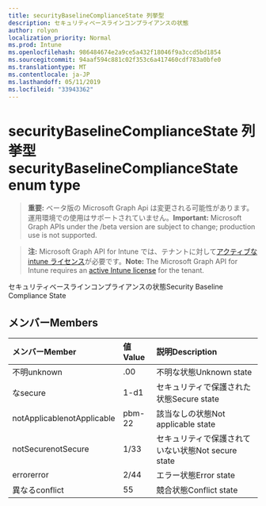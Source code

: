 ```yaml
---
title: securityBaselineComplianceState 列挙型
description: セキュリティベースラインコンプライアンスの状態
author: rolyon
localization_priority: Normal
ms.prod: Intune
ms.openlocfilehash: 986484674e2a9ce5a432f18046f9a3ccd5bd1854
ms.sourcegitcommit: 94aaf594c881c02f353c6a417460cdf783a0bfe0
ms.translationtype: MT
ms.contentlocale: ja-JP
ms.lasthandoff: 05/11/2019
ms.locfileid: "33943362"
---
```

# <a name="securitybaselinecompliancestate-enum-type"></a><span data-ttu-id="34564-103">securityBaselineComplianceState 列挙型</span><span class="sxs-lookup"><span data-stu-id="34564-103">securityBaselineComplianceState enum type</span></span>

> <span data-ttu-id="34564-104">**重要:** ベータ版の Microsoft Graph Api は変更される可能性があります。運用環境での使用はサポートされていません。</span><span class="sxs-lookup"><span data-stu-id="34564-104">**Important:** Microsoft Graph APIs under the /beta version are subject to change; production use is not supported.</span></span>

> <span data-ttu-id="34564-105">**注:** Microsoft Graph API for Intune では、テナントに対して[アクティブな intune ライセンス](https://go.microsoft.com/fwlink/?linkid=839381)が必要です。</span><span class="sxs-lookup"><span data-stu-id="34564-105">**Note:** The Microsoft Graph API for Intune requires an [active Intune license](https://go.microsoft.com/fwlink/?linkid=839381) for the tenant.</span></span>

<span data-ttu-id="34564-106">セキュリティベースラインコンプライアンスの状態</span><span class="sxs-lookup"><span data-stu-id="34564-106">Security Baseline Compliance State</span></span>

## <a name="members"></a><span data-ttu-id="34564-107">メンバー</span><span class="sxs-lookup"><span data-stu-id="34564-107">Members</span></span>
|<span data-ttu-id="34564-108">メンバー</span><span class="sxs-lookup"><span data-stu-id="34564-108">Member</span></span>|<span data-ttu-id="34564-109">値</span><span class="sxs-lookup"><span data-stu-id="34564-109">Value</span></span>|<span data-ttu-id="34564-110">説明</span><span class="sxs-lookup"><span data-stu-id="34564-110">Description</span></span>|
|:---|:---|:---|
|<span data-ttu-id="34564-111">不明</span><span class="sxs-lookup"><span data-stu-id="34564-111">unknown</span></span>|<span data-ttu-id="34564-112">.0</span><span class="sxs-lookup"><span data-stu-id="34564-112">0</span></span>|<span data-ttu-id="34564-113">不明な状態</span><span class="sxs-lookup"><span data-stu-id="34564-113">Unknown state</span></span>|
|<span data-ttu-id="34564-114">な</span><span class="sxs-lookup"><span data-stu-id="34564-114">secure</span></span>|<span data-ttu-id="34564-115">1-d</span><span class="sxs-lookup"><span data-stu-id="34564-115">1</span></span>|<span data-ttu-id="34564-116">セキュリティで保護された状態</span><span class="sxs-lookup"><span data-stu-id="34564-116">Secure state</span></span>|
|<span data-ttu-id="34564-117">notApplicable</span><span class="sxs-lookup"><span data-stu-id="34564-117">notApplicable</span></span>|<span data-ttu-id="34564-118">pbm-2</span><span class="sxs-lookup"><span data-stu-id="34564-118">2</span></span>|<span data-ttu-id="34564-119">該当なしの状態</span><span class="sxs-lookup"><span data-stu-id="34564-119">Not applicable state</span></span>|
|<span data-ttu-id="34564-120">notSecure</span><span class="sxs-lookup"><span data-stu-id="34564-120">notSecure</span></span>|<span data-ttu-id="34564-121">1/3</span><span class="sxs-lookup"><span data-stu-id="34564-121">3</span></span>|<span data-ttu-id="34564-122">セキュリティで保護されていない状態</span><span class="sxs-lookup"><span data-stu-id="34564-122">Not secure state</span></span>|
|<span data-ttu-id="34564-123">error</span><span class="sxs-lookup"><span data-stu-id="34564-123">error</span></span>|<span data-ttu-id="34564-124">2/4</span><span class="sxs-lookup"><span data-stu-id="34564-124">4</span></span>|<span data-ttu-id="34564-125">エラー状態</span><span class="sxs-lookup"><span data-stu-id="34564-125">Error state</span></span>|
|<span data-ttu-id="34564-126">異なる</span><span class="sxs-lookup"><span data-stu-id="34564-126">conflict</span></span>|<span data-ttu-id="34564-127">5</span><span class="sxs-lookup"><span data-stu-id="34564-127">5</span></span>|<span data-ttu-id="34564-128">競合状態</span><span class="sxs-lookup"><span data-stu-id="34564-128">Conflict state</span></span>|




